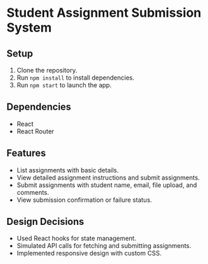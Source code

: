 # Student Assignment Submission System

## Setup
1. Clone the repository.
2. Run `npm install` to install dependencies.
3. Run `npm start` to launch the app.

## Dependencies
- React
- React Router

## Features
- List assignments with basic details.
- View detailed assignment instructions and submit assignments.
- Submit assignments with student name, email, file upload, and comments.
- View submission confirmation or failure status.

## Design Decisions
- Used React hooks for state management.
- Simulated API calls for fetching and submitting assignments.
- Implemented responsive design with custom CSS.